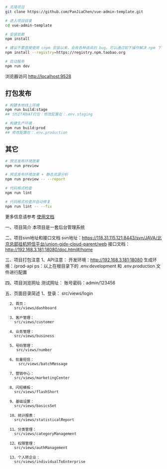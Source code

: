 

```bash
# 克隆项目
git clone https://github.com/PanJiaChen/vue-admin-template.git

# 进入项目目录
cd vue-admin-template

# 安装依赖
npm install

# 建议不要直接使用 cnpm 安装以来，会有各种诡异的 bug。可以通过如下操作解决 npm 下载速度慢的问题
npm install --registry=https://registry.npm.taobao.org

# 启动服务
npm run dev
```

浏览器访问 [http://localhost:9528](http://localhost:9528)

## 打包发布

```bash
# 构建本地线上环境
npm run build:stage
## 分SIT和UAT打包：修改配置在：.env.staging

# 构建生产环境
npm run build:prod
## 修改配置在：.env.production


```

## 其它

```bash
# 预览发布环境效果
npm run preview

# 预览发布环境效果 + 静态资源分析
npm run preview -- --report

# 代码格式检查
npm run lint

# 代码格式检查并自动修复
npm run lint -- --fix
```

更多信息请参考 [使用文档](https://panjiachen.github.io/vue-element-admin-site/zh/)


  一、项目简介
    本项目是一套后台管理系统

  二、项目svn地址和接口文档
      svn地址：https://118.31.115.121:8443/svn/JAVA/北京总部挂机短信平台/union-gjdx-cloud-parent/web
      接口文档：http://192.168.3.181:18080/doc.html#/home

  三、项目打包注意
      1、API注意：
        开发环境：http://192.168.3.181:18080
        生成环境：/prod-api
          ps：以上在根目录下的 .env.development 和 .env.production 文件进行配置

  四、项目浏览网址
      测试网址：
      账号密码：admin/123456

  五、页面目录简述
      1、登录：
        src/views/login

      2、首页：
        src/views/dashboard

      3、客户管理：
        src/views/customer

      4、业务管理：
        src/views/business

      5、号码管理：
         src/views/number

      6、批量短信：
          src/views/batchMessage
      
      7、营销中心：
        src/views/marketingCenter

      8、闪短模板：
        src/views/flashShort

      9、基础设置：
        src/views/basicsSet
      
      10、统计报表：
        src/views/statisticalReport

      11、分类管理：
        src/views/categoryManagement

      12、权限管理：
        src/views/authManagement

      13、个人转企业：
        src/views/individualToEnterprise




